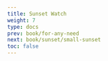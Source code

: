 ```yaml
---
title: Sunset Watch
weight: 7
type: docs
prev: book/for-any-need
next: book/sunset/small-sunset
toc: false
---
```

